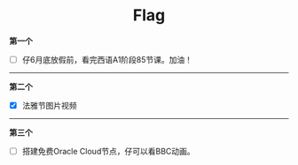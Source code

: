 
#  <center>Flag</center>

**第一个**  
- [ ] 仔6月底放假前，看完西语A1阶段85节课。加油！  

---
**第二个**  
- [x] 法雅节图片视频  

---
**第三个**  
- [ ] 搭建免费Oracle Cloud节点，仔可以看BBC动画。  
